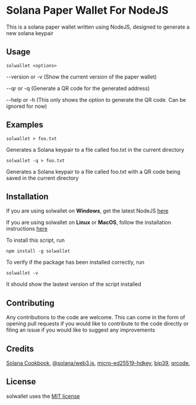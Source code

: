 # Solana Paper Wallet For NodeJS
This is a solana paper wallet written using NodeJS, designed to generate a new solana keypair

## Usage

`solwallet <options>`

--version or -v (Show the current version of the paper wallet)

--qr or -q (Generate a QR code for the generated address)

--help or -h (This only shows the option to generate the QR code.
              Can be ignored for now)

## Examples

`solwallet > foo.txt`

Generates a Solana keypair to a file called foo.txt in the current directory

`solwallet -q > foo.txt`

Generates a Solana keypair to a file called foo.txt with a QR code being saved in the current directory

## Installation

If you are using solwallet on __Windows__, get the latest NodeJS [here](https://nodejs.org/en/download)

If you are using solwallet on __Linux__ or __MacOS__, follow the installation instructions [here](https://nodejs.org/en/download/package-manager)

To install this script, run

`npm install -g solwallet`

To verify if the package has been installed correctly, run

`solwallet -v`

It should show the lastest version of the script installed

## Contributing

Any contributions to the code are welcome. This can come in the form of opening pull requests if you would like to contribute to the code directly or filing an issue if you would like to suggest any improvements

## Credits

[Solana Cookbook](https://solanacookbook.com/references/keypairs-and-wallets.html#how-to-generate-a-new-keypair),
[@solana/web3.js](https://www.npmjs.com/package/@solana/web3.js/v/0.30.8),
[micro-ed25519-hdkey](https://www.npmjs.com/package/micro-ed25519-hdkey),
[bip39](https://www.npmjs.com/package/bip39),
[qrcode](https://www.npmjs.com/package/qrcode),

## License

solwallet uses the [MIT license](https://opensource.org/license/mit)
